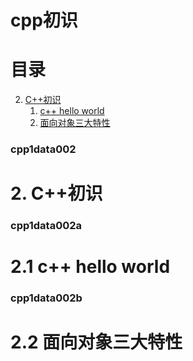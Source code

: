 # cpp初识

# 目录


2. [C++初识](#cpp1data002)
    1. [c++ hello world](#cpp1data002)
    2. [面向对象三大特性](#cpp1data002)




### cpp1data002
# 2. C++初识

### cpp1data002a
# 2.1 c++ hello world

### cpp1data002b
# 2.2 面向对象三大特性